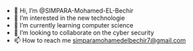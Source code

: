 - 👋 Hi, I’m @SIMPARA-Mohamed-EL-Bechir
- 👀 I’m interested in the new technologie
- 🌱 I’m currently learning computer science
- 💞️ I’m looking to collaborate on the cyber security
- 📫 How to reach me simparamohamedelbechir7@gmail.com

<!---
SIMPARA-Mohamed-EL-Bechir/SIMPARA-Mohamed-EL-Bechir is a ✨ special ✨ repository because its `README.md` (this file) appears on your GitHub profile.
You can click the Preview link to take a look at your changes.
--->
